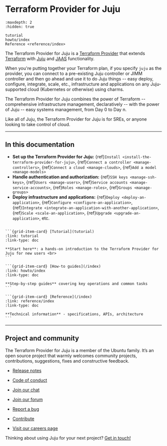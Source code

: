 # Terraform Provider for Juju

```{toctree}
:maxdepth: 2
:hidden: true

tutorial
howto/index
Reference <reference/index>
```

<!--
reference/index
explanation/index
-->

The Terraform Provider for Juju is a [Terraform Provider](https://developer.hashicorp.com/terraform/language/providers) that extends [Terraform](https://developer.hashicorp.com/terraform) with [Juju](https://documentation.ubuntu.com/juju) and [JAAS](https://jaas.ai/) functionality.

When you're putting together your Terraform plan, if you specify `juju` as the provider, you can connect to a pre-existing Juju controller or JIMM controller and then go ahead and use it to do Juju things -- easy deploy, configure, integrate, scale, etc., infrastructure and applications on any Juju-supported cloud (Kubernetes or otherwise) using charms.

The Terraform Provider for Juju combines the power of Terraform -- comprehensive infrastructure management, declaratively -- with the power of Juju -- easy systems management, from Day 0 to Day n.

Like all of Juju, the Terraform Provider for Juju is for SREs, or anyone looking to take control of cloud.

---------

## In this documentation

- **Set up the Terraform Provider for Juju:** {ref}`Install <install-the-terraform-provider-for-juju>`, {ref}`Connect a controller <manage-controllers>`, {ref}`Connect a cloud <manage-clouds>`, {ref}`Add a model <manage-models>`
- **Handle authentication and authorization:** {ref}`SSH keys <manage-ssh-keys>`, {ref}`Users <manage-users>`, {ref}`Service accounts <manage-service-accounts>`, {ref}`Roles <manage-roles>`, {ref}`Groups <manage-groups>`
- **Deploy infrastructure and applications:** {ref}`Deploy <deploy-an-application>`, {ref}`Configure <configure-an-application>`, {ref}`Integrate <integrate-an-application-with-another-application>`, {ref}`Scale <scale-an-application>`, {ref}`Upgrade <upgrade-an-application>`, etc.

````{grid} 1 1 1 1

```{grid-item-card} [Tutorial](tutorial)
:link: tutorial
:link-type: doc

**Start here**: a hands-on introduction to the Terraform Provider for Juju for new users <br>
```

```{grid-item-card} [How-to guides](/index)
:link: howto/index
:link-type: doc

**Step-by-step guides** covering key operations and common tasks
```

```{grid-item-card} [Reference](/index)
:link: reference/index
:link-type: doc

**Technical information** - specifications, APIs, architecture
```
````

---------

<!-- {ref}`tutorial-plan` | {ref}`tutorial-deploy-configure-integrate` | {ref}`tutorial-scale` -->


## Project and community

The Terraform Provider for Juju is a member of the Ubuntu family. It’s an open source project that warmly welcomes community projects, contributions, suggestions, fixes and constructive feedback.

* [Release notes](https://github.com/juju/terraform-provider-juju/releases )

* [Code of conduct](https://ubuntu.com/community/ethos/code-of-conduct)

* [Join our chat](https://matrix.to/#/#terraform-provider-juju:ubuntu.com)

* [Join our forum](https://discourse.charmhub.io/)

* [Report a bug](https://github.com/juju/terraform-provider-juju/issues/new?title=doc%3A+ADD+A+TITLE&body=DESCRIBE+THE+ISSUE%0A%0A---%0ADocument:%20index.md)

* [Contribute](https://github.com/juju/terraform-provider-juju/blob/main/CONTRIBUTING.md)

* [Visit our careers page](https://juju.is/careers)

Thinking about using Juju for your next project? [Get in touch!](https://canonical.com/contact-us)
